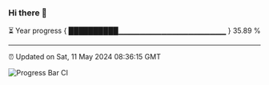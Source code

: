### Hi there 👋

⏳ Year progress { ██████████▁▁▁▁▁▁▁▁▁▁▁▁▁▁▁▁▁▁▁▁ } 35.89 %

---

⏰ Updated on Sat, 11 May 2024 08:36:15 GMT

![Progress Bar CI](https://github.com/IshwaranRudhara/GIT-ACTION/workflows/Progress%20Bar%20CI/badge.svg)
